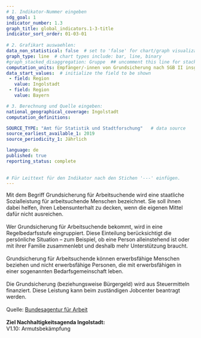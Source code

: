 ```yaml
---
# 1. Indikator-Nummer eingeben 
sdg_goal: 1 
indicator_number: 1.3
graph_title: global_indicators.1-3-title
indicator_sort_order: 01-03-01
 
# 2. Grafikart auswaehlen: 
data_non_statistical: false  # set to 'false' for chart/graph visualization 
graph_type: line  # chart types include: bar, line, binary 
#graph_stacked_disaggregation: Gruppe  ## uncomment this line for stacked bars. eplace 'Geschlecht' with the field of aggregation. 
computation_units: Empfänger/-innen von Grundsicherung nach SGB II insgesamt
data_start_values:  # initialize the field to be shown  
 - field: Region 
   value: Ingolstadt 
 - field: Region 
   value: Bayern 

# 3. Berechnung und Quelle eingeben: 
national_geographical_coverage: Ingolstadt
computation_definitions: 

SOURCE_TYPE: "Amt für Statistik und Stadtforschung"   # data source  
source_earliest_available_1: 2019
source_periodicity_1: Jährlich

language: de   
published: true 
reporting_status: complete
 
 
# Für Leittext für den Indikator nach den Stichen '---' einfügen. 
---
```

Mit dem Begriff Grundsicherung für Arbeitsuchende wird eine staatliche Sozialleistung für arbeitsuchende Menschen bezeichnet. Sie soll ihnen dabei helfen, ihren Lebensunterhalt zu decken, wenn die eigenen Mittel dafür nicht ausreichen.<br>
<br>
Wer Grundsicherung für Arbeitsuchende bekommt, wird in eine Regelbedarfsstufe eingruppiert. Diese Einteilung berücksichtigt die persönliche Situation – zum Beispiel, ob eine Person alleinstehend ist oder mit ihrer Familie zusammenlebt und deshalb mehr Unterstützung braucht.<br>
<br>
Grundsicherung für Arbeitsuchende können erwerbsfähige Menschen beziehen und nicht erwerbsfähige Personen, die mit erwerbsfähigen in einer sogenannten Bedarfsgemeinschaft leben.<br>
<br>
Die Grundsicherung (beziehungsweise Bürgergeld) wird aus Steuermitteln finanziert. Diese Leistung kann beim zuständigen Jobcenter beantragt werden.<br>
<br>
Quelle: <a href="https://www.arbeitsagentur.de/lexikon/grundsicherung">Bundesagentur für Arbeit</a><br>
<br>
<b>Ziel Nachhaltigkeitsagenda Ingolstadt:</b><br>
V1.10: Armutsbekämpfung
